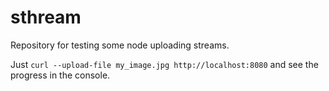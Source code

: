 # sthream
Repository for testing some node uploading streams.

Just ``curl --upload-file my_image.jpg http://localhost:8080`` and see the progress in the console.